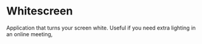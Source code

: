 # Whitescreen
Application that turns your screen white. Useful if you need extra lighting in an online meeting,
